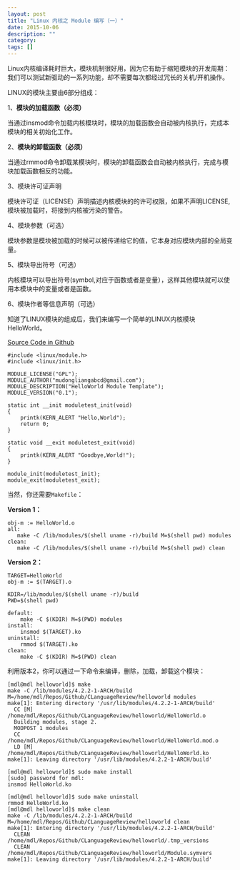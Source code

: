 ```yaml
---
layout: post
title: "Linux 内核之 Module 编写（一）"
date: 2015-10-06
description: ""
category: 
tags: []
---
```


Linux内核编译耗时巨大，模块机制很好用，因为它有助于缩短模块的开发周期：我们可以测试新驱动的一系列功能，却不需要每次都经过冗长的关机/开机操作。

LINUX的模块主要由6部分组成：

1、**模块的加载函数（必须）**

当通过insmod命令加载内核模块时，模块的加载函数会自动被内核执行，完成本模块的相关初始化工作。

2、**模块的卸载函数（必须）**

当通过rmmod命令卸载某模块时，模块的卸载函数会自动被内核执行，完成与模块加载函数相反的功能。

3、模块许可证声明

模块许可证（LICENSE）声明描述内核模块的的许可权限，如果不声明LICENSE,模块被加载时，将接到内核被污染的警告。

4、模块参数（可选）

模块参数是模块被加载的时候可以被传递给它的值，它本身对应模块内部的全局变量。

5、模块导出符号（可选）

内核模块可以导出符号(symbol,对应于函数或者是变量），这样其他模块就可以使用本模块中的变量或者是函数。

6、模块作者等信息声明（可选）

知道了LINUX模块的组成后，我们来编写一个简单的LINUX内核模块HelloWorld。

[Source Code in Github](https://github.com/mudongliang/CLanguageReview/tree/master/KernelModule/helloworld)

```
#include <linux/module.h>
#include <linux/init.h>

MODULE_LICENSE("GPL");
MODULE_AUTHOR("mudongliangabcd@gmail.com");
MODULE_DESCRIPTION("HelloWorld Module Template");
MODULE_VERSION("0.1");

static int __init moduletest_init(void)
{
    printk(KERN_ALERT "Hello,World");
    return 0;
}

static void __exit moduletest_exit(void)
{
    printk(KERN_ALERT "Goodbye,World!");
}

module_init(moduletest_init);
module_exit(moduletest_exit);
```

当然，你还需要`Makefile`：

**Version 1：**

```
obj-m := HelloWorld.o
all:
   make -C /lib/modules/$(shell uname -r)/build M=$(shell pwd) modules
clean:
   make -C /lib/modules/$(shell uname -r)/build M=$(shell pwd) clean
```

**Version 2：**

```
TARGET=HelloWorld
obj-m := $(TARGET).o

KDIR=/lib/modules/$(shell uname -r)/build
PWD=$(shell pwd)

default:
    make -C $(KDIR) M=$(PWD) modules
install:
    insmod $(TARGET).ko
uninstall:
    rmmod $(TARGET).ko
clean:
    make -C $(KDIR) M=$(PWD) clean
```

利用版本2，你可以通过一下命令来编译，删除，加载，卸载这个模块：

```
[mdl@mdl helloworld]$ make 
make -C /lib/modules/4.2.2-1-ARCH/build M=/home/mdl/Repos/Github/CLanguageReview/helloworld modules
make[1]: Entering directory '/usr/lib/modules/4.2.2-1-ARCH/build'
  CC [M]  /home/mdl/Repos/Github/CLanguageReview/helloworld/HelloWorld.o
  Building modules, stage 2.
  MODPOST 1 modules
  CC      /home/mdl/Repos/Github/CLanguageReview/helloworld/HelloWorld.mod.o
  LD [M]  /home/mdl/Repos/Github/CLanguageReview/helloworld/HelloWorld.ko
make[1]: Leaving directory '/usr/lib/modules/4.2.2-1-ARCH/build'
```

```
[mdl@mdl helloworld]$ sudo make install
[sudo] password for mdl: 
insmod HelloWorld.ko
```
```
[mdl@mdl helloworld]$ sudo make uninstall
rmmod HelloWorld.ko
[mdl@mdl helloworld]$ make clean
make -C /lib/modules/4.2.2-1-ARCH/build M=/home/mdl/Repos/Github/CLanguageReview/helloworld clean
make[1]: Entering directory '/usr/lib/modules/4.2.2-1-ARCH/build'
  CLEAN   /home/mdl/Repos/Github/CLanguageReview/helloworld/.tmp_versions
  CLEAN   /home/mdl/Repos/Github/CLanguageReview/helloworld/Module.symvers
make[1]: Leaving directory '/usr/lib/modules/4.2.2-1-ARCH/build'
```

